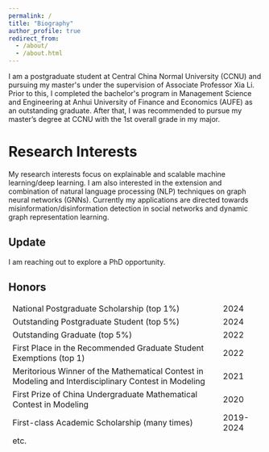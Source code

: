 ```yaml
---
permalink: /
title: "Biography"
author_profile: true
redirect_from: 
  - /about/
  - /about.html
---
```


I am a postgraduate student at Central China Normal University (CCNU) and pursuing my master's under the supervision of Associate Professor Xia Li. Prior to this, I completed the bachelor's program in Management Science and Engineering at Anhui University of Finance and Economics (AUFE) as an outstanding graduate. After that, I was recommended to pursue my master’s degree at CCNU with the 1st overall grade in my major.

Research Interests
======
My research interests focus on explainable and scalable machine learning/deep learning. I am also interested in the extension and combination of natural language processing (NLP) techniques on graph neural networks (GNNs). Currently my applications are directed towards misinformation/disinformation detection in social networks and dynamic graph representation learning.


Update
------
I am reaching out to explore a PhD opportunity.

Honors
------
<table><thead>
  <tr>
    <td>National Postgraduate Scholarship (top 1%)</td>
    <td>2024</td>
  </tr>
  <tr>
    <td>Outstanding Postgraduate Student (top 5%)</td>
    <td>2024</td>
  </tr>
  <tr>
    <td>Outstanding Graduate (top 5%)</td>
    <td>2022</td>
  </tr>
  <tr>
    <td>First Place in the Recommended Graduate Student Exemptions (top 1)</td>
    <td>2022</td>
  </tr>
  <tr>
    <td>Meritorious Winner of the Mathematical Contest in Modeling and Interdisciplinary Contest in Modeling</td>
    <td>2021</td>
  </tr>
  <tr>
    <td>First Prize of China Undergraduate Mathematical Contest in Modeling</td>
    <td>2020</td>
  </tr>
  <tr>
    <td>First-class Academic Scholarship (many times)</td>
    <td>2019-2024</td>
  </tr>
    <tr>
    <td>etc.</td>
    <td></td>
  </tr>
</tbody></table>
